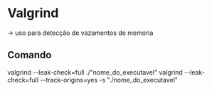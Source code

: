 # Valgrind
-> uso para detecção de vazamentos de memória

## Comando
valgrind --leak-check=full ./"nome_do_executavel"
valgrind --leak-check=full --track-origins=yes -s  "./nome_do_executavel"